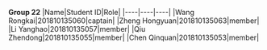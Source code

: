 **Group 22**
|Name|Student ID|Role|
|----|----|----|
|Wang Rongkai|201810135060|captain|
|Zheng Hongyuan|201810135063|member|
|Li Yanghao|201810135057|member|
|Qiu Zhendong|201810135055|member|
|Chen Qinquan|201810135053|member|
